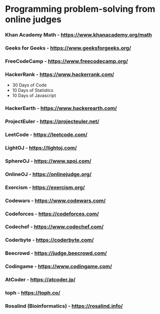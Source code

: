 # Programming problem-solving from online judges  

### Khan Academy Math - https://www.khanacademy.org/math

### Geeks for Geeks - https://www.geeksforgeeks.org/

### FreeCodeCamp - https://www.freecodecamp.org/

### HackerRank - https://www.hackerrank.com/
- 30 Days of Code
- 10 Days of Statistics
- 10 Days of Javascript

### HackerEarth - https://www.hackerearth.com/

### ProjectEuler - https://projecteuler.net/

### LeetCode - https://leetcode.com/

### LightOJ - https://lightoj.com/

### SphereOJ - https://www.spoj.com/

### OnlineOJ - https://onlinejudge.org/

### Exercism - https://exercism.org/

### Codewars - https://www.codewars.com/

### Codeforces - https://codeforces.com/

### Codechef - https://www.codechef.com/

### Coderbyte - https://coderbyte.com/

### Beecrowd - https://judge.beecrowd.com/

### Codingame - https://www.codingame.com/

### AtCoder - https://atcoder.jp/

### toph - https://toph.co/

### Rosalind (Bioinformatics) - https://rosalind.info/
